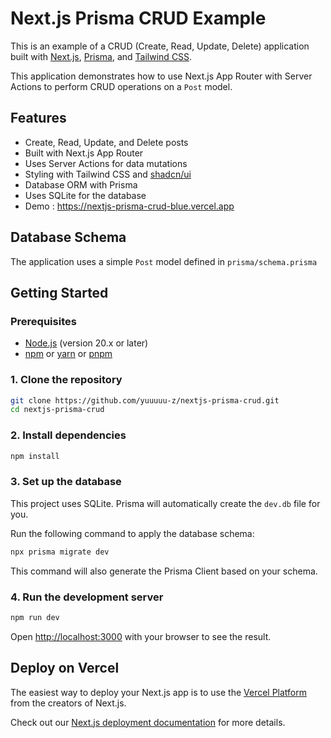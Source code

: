# Next.js Prisma CRUD Example

This is an example of a CRUD (Create, Read, Update, Delete) application built with [Next.js](https://nextjs.org), [Prisma](https://www.prisma.io/), and [Tailwind CSS](https://tailwindcss.com/).

This application demonstrates how to use Next.js App Router with Server Actions to perform CRUD operations on a `Post` model.

## Features

- Create, Read, Update, and Delete posts
- Built with Next.js App Router
- Uses Server Actions for data mutations
- Styling with Tailwind CSS and [shadcn/ui](https://ui.shadcn.com/)
- Database ORM with Prisma
- Uses SQLite for the database
- Demo : https://nextjs-prisma-crud-blue.vercel.app


## Database Schema

The application uses a simple `Post` model defined in `prisma/schema.prisma`

## Getting Started

### Prerequisites

- [Node.js](https://nodejs.org/en/) (version 20.x or later)
- [npm](https://www.npmjs.com/) or [yarn](https://yarnpkg.com/) or [pnpm](https://pnpm.io/)

### 1. Clone the repository

```bash
git clone https://github.com/yuuuuu-z/nextjs-prisma-crud.git
cd nextjs-prisma-crud
```

### 2. Install dependencies

```bash
npm install
```

### 3. Set up the database

This project uses SQLite. Prisma will automatically create the `dev.db` file for you.

Run the following command to apply the database schema:

```bash
npx prisma migrate dev
```

This command will also generate the Prisma Client based on your schema.

### 4. Run the development server

```bash
npm run dev
```

Open [http://localhost:3000](http://localhost:3000) with your browser to see the result.

## Deploy on Vercel

The easiest way to deploy your Next.js app is to use the [Vercel Platform](https://vercel.com/new) from the creators of Next.js.

Check out our [Next.js deployment documentation](https://nextjs.org/docs/app/building-your-application/deploying) for more details.
